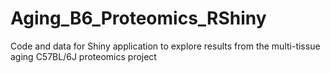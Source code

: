 # Aging_B6_Proteomics_RShiny
Code and data for Shiny application to explore results from the multi-tissue aging C57BL/6J proteomics project
